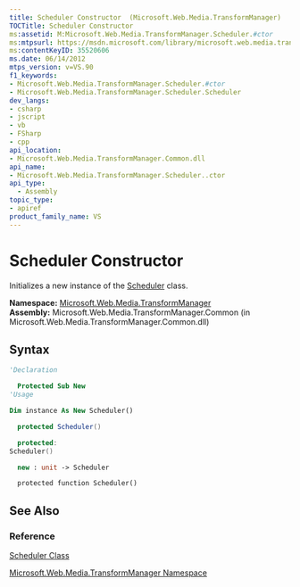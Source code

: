 ```yaml
---
title: Scheduler Constructor  (Microsoft.Web.Media.TransformManager)
TOCTitle: Scheduler Constructor
ms:assetid: M:Microsoft.Web.Media.TransformManager.Scheduler.#ctor
ms:mtpsurl: https://msdn.microsoft.com/library/microsoft.web.media.transformmanager.scheduler.scheduler(v=VS.90)
ms:contentKeyID: 35520606
ms.date: 06/14/2012
mtps_version: v=VS.90
f1_keywords:
- Microsoft.Web.Media.TransformManager.Scheduler.#ctor
- Microsoft.Web.Media.TransformManager.Scheduler.Scheduler
dev_langs:
- csharp
- jscript
- vb
- FSharp
- cpp
api_location:
- Microsoft.Web.Media.TransformManager.Common.dll
api_name:
- Microsoft.Web.Media.TransformManager.Scheduler..ctor
api_type:
  - Assembly
topic_type:
- apiref
product_family_name: VS
---
```


# Scheduler Constructor

Initializes a new instance of the [Scheduler](scheduler-class-microsoft-web-media-transformmanager.md) class.

**Namespace:**  [Microsoft.Web.Media.TransformManager](microsoft-web-media-transformmanager-namespace.md)  
**Assembly:**  Microsoft.Web.Media.TransformManager.Common (in Microsoft.Web.Media.TransformManager.Common.dll)

## Syntax

```vb
'Declaration

  Protected Sub New
'Usage

Dim instance As New Scheduler()
```

```csharp
  protected Scheduler()
```

```cpp
  protected:
Scheduler()
```

``` fsharp
  new : unit -> Scheduler
```

```jscript
  protected function Scheduler()
```

## See Also

### Reference

[Scheduler Class](scheduler-class-microsoft-web-media-transformmanager.md)

[Microsoft.Web.Media.TransformManager Namespace](microsoft-web-media-transformmanager-namespace.md)
